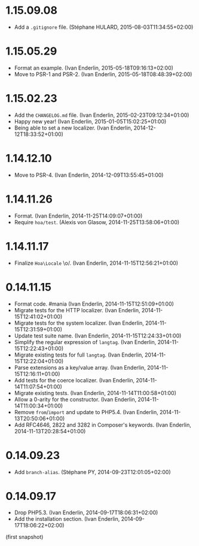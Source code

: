 # 1.15.09.08

  * Add a `.gitignore` file. (Stéphane HULARD, 2015-08-03T11:34:55+02:00)

# 1.15.05.29

  * Format an example. (Ivan Enderlin, 2015-05-18T09:16:13+02:00)
  * Move to PSR-1 and PSR-2. (Ivan Enderlin, 2015-05-18T08:48:39+02:00)

# 1.15.02.23

  * Add the `CHANGELOG.md` file. (Ivan Enderlin, 2015-02-23T09:12:34+01:00)
  * Happy new year! (Ivan Enderlin, 2015-01-05T15:02:25+01:00)
  * Being able to set a new localizer. (Ivan Enderlin, 2014-12-12T18:33:52+01:00)

# 1.14.12.10

  * Move to PSR-4. (Ivan Enderlin, 2014-12-09T13:55:45+01:00)

# 1.14.11.26

  * Format. (Ivan Enderlin, 2014-11-25T14:09:07+01:00)
  * Require `hoa/test`. (Alexis von Glasow, 2014-11-25T13:58:06+01:00)

# 1.14.11.17

  * Finalize `Hoa\Locale` \o/. (Ivan Enderlin, 2014-11-15T12:56:21+01:00)

# 0.14.11.15

  * Format code. #mania (Ivan Enderlin, 2014-11-15T12:51:09+01:00)
  * Migrate tests for the HTTP localizer. (Ivan Enderlin, 2014-11-15T12:41:02+01:00)
  * Migrate tests for the system localizer. (Ivan Enderlin, 2014-11-15T12:31:59+01:00)
  * Update test suite name. (Ivan Enderlin, 2014-11-15T12:24:33+01:00)
  * Simplify the regular expression of `langtag`. (Ivan Enderlin, 2014-11-15T12:22:43+01:00)
  * Migrate existing tests for full `langtag`. (Ivan Enderlin, 2014-11-15T12:22:04+01:00)
  * Parse extensions as a key/value array. (Ivan Enderlin, 2014-11-15T12:16:11+01:00)
  * Add tests for the coerce localizer. (Ivan Enderlin, 2014-11-14T11:07:54+01:00)
  * Migrate existing tests. (Ivan Enderlin, 2014-11-14T11:00:58+01:00)
  * Allow a 0-arity for the constructor. (Ivan Enderlin, 2014-11-14T11:00:34+01:00)
  * Remove `from`/`import` and update to PHP5.4. (Ivan Enderlin, 2014-11-13T20:50:06+01:00)
  * Add RFC4646, 2822 and 3282 in Composer's keywords. (Ivan Enderlin, 2014-11-13T20:28:54+01:00)

# 0.14.09.23

  * Add `branch-alias`. (Stéphane PY, 2014-09-23T12:01:05+02:00)

# 0.14.09.17

  * Drop PHP5.3. (Ivan Enderlin, 2014-09-17T18:06:31+02:00)
  * Add the installation section. (Ivan Enderlin, 2014-09-17T18:06:22+02:00)

(first snapshot)

